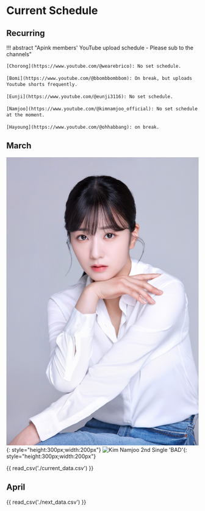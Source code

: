 # Current Schedule

## Recurring

!!! abstract "Apink members' YouTube upload schedule - Please sub to the channels"

    [Chorong](https://www.youtube.com/@wearebrico): No set schedule.

    [Bomi](https://www.youtube.com/@bbombbombbom): On break, but uploads Youtube shorts frequently.

    [Eunji](https://www.youtube.com/@eunji3116): No set schedule.

    [Namjoo](https://www.youtube.com/@kimnamjoo_official): No set schedule at the moment.

    [Hayoung](https://www.youtube.com/@ohhabbang): on break.

## March

![Bomi plays Secretary Na in Queen of Tears](../assets/images/event_images/Bomi_profile.jpg){: style="height:300px;width:200px"}
![Kim Namjoo 2nd Single 'BAD'](../assets/images/event_images/Namjoo_BAD.jpeg){: style="height:300px;width:200px"}

{{ read_csv('./current_data.csv') }}

## April

<!-- TODO Add image for the Namjoo and Hayoung TV show Schedule -->


{{ read_csv('./next_data.csv') }}
